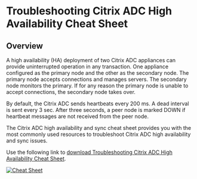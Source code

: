 ﻿---
layout: doc
h3InToc: true
contributedBy: Gene Whitaker
specialThanksTo: Adrianna Pellitteri
description: One-page summary of high availability and troubleshooting tips.
---
# Troubleshooting Citrix ADC High Availability Cheat Sheet

## Overview

A high availability (HA) deployment of two Citrix ADC appliances can provide uninterrupted operation in any transaction. One appliance configured as the primary node and the other as the secondary node. The primary node accepts connections and manages servers. The secondary node monitors the primary. If for any reason the primary node is unable to accept connections, the secondary node takes over.

By default, the Citrix ADC sends heartbeats every 200 ms. A dead interval is sent every 3 sec. After three seconds, a peer node is marked DOWN if heartbeat messages are not received from the peer node.

The Citrix ADC high availability and sync cheat sheet provides you with the most commonly used resources to troubleshoot Citrix ADC high availability and sync issues.

Use the following link to [download Troubleshooting Citrix ADC High Availability Cheat Sheet](/en-us/tech-zone/learn/downloads/diagrams-posters_cheat-sheet-adc-troubleshooting-high-availability.pdf).

[![Cheat Sheet](/en-us/tech-zone/learn/media/diagrams-posters_cheat-sheet-adc-troubleshooting-high-availability_1.png)](/en-us/tech-zone/learn/downloads/diagrams-posters_cheat-sheet-adc-troubleshooting-high-availability.pdf)
